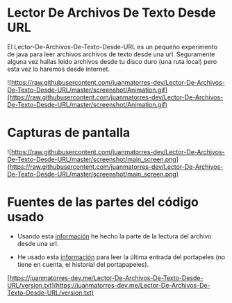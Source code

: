 # Lector De Archivos De Texto Desde URL

El Lector-De-Archivos-De-Texto-Desde-URL es un pequeño experimento de java para leer archivos archivos de texto desde una url.
Seguramente alguna vez hallas leido archivos desde tu disco duro (una ruta local) pero esta vez lo haremos desde internet.

![https://raw.githubusercontent.com/juanmatorres-dev/Lector-De-Archivos-De-Texto-Desde-URL/master/screenshot/Animation.gif](https://raw.githubusercontent.com/juanmatorres-dev/Lector-De-Archivos-De-Texto-Desde-URL/master/screenshot/Animation.gif)

# Capturas de pantalla 
![https://raw.githubusercontent.com/juanmatorres-dev/Lector-De-Archivos-De-Texto-Desde-URL/master/screenshot/main_screen.png](https://raw.githubusercontent.com/juanmatorres-dev/Lector-De-Archivos-De-Texto-Desde-URL/master/screenshot/main_screen.png)


# Fuentes de las partes del código usado

- Usando esta [información](https://www.it-swarm-es.com/es/java/como-leer-un-archivo-de-texto-directamente-desde-internet-usando-java/972483107/) he hecho la parte de la lectura del archivo desde una url.

- He usado esta [información](http://chuwiki.chuidiang.org/index.php?title=Uso_del_Clipboard_del_sistema) para leer la última entrada del portapeles (no tiene en cuenta, el historial del portapapeles).

[https://juanmatorres-dev.me/Lector-De-Archivos-De-Texto-Desde-URL/version.txt](https://juanmatorres-dev.me/Lector-De-Archivos-De-Texto-Desde-URL/version.txt)
